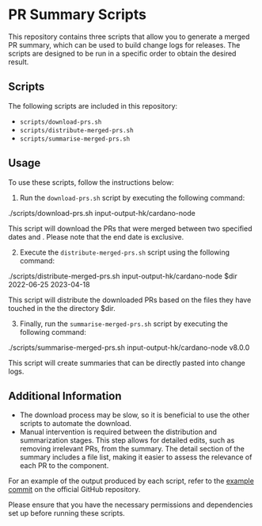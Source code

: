 # PR Summary Scripts

This repository contains three scripts that allow you to generate a merged PR summary, which can be used to build change logs for releases. The scripts are designed to be run in a specific order to obtain the desired result.

## Scripts

The following scripts are included in this repository:

- `scripts/download-prs.sh`
- `scripts/distribute-merged-prs.sh`
- `scripts/summarise-merged-prs.sh`

## Usage

To use these scripts, follow the instructions below:

1. Run the `download-prs.sh` script by executing the following command:

./scripts/download-prs.sh input-output-hk/cardano-node


This script will download the PRs that were merged between two specified dates and . Please note that the end date is exclusive.

2. Execute the `distribute-merged-prs.sh` script using the following command:

./scripts/distribute-merged-prs.sh input-output-hk/cardano-node $dir 2022-06-25 2023-04-18

This script will distribute the downloaded PRs based on the files they have touched in the the directory $dir.

3. Finally, run the `summarise-merged-prs.sh` script by executing the following command:

./scripts/summarise-merged-prs.sh input-output-hk/cardano-node v8.0.0


This script will create summaries that can be directly pasted into change logs.

## Additional Information

- The download process may be slow, so it is beneficial to use the other scripts to automate the download.
- Manual intervention is required between the distribution and summarization stages. This step allows for detailed edits, such as removing irrelevant PRs, from the summary. The detail section of the summary includes a file list, making it easier to assess the relevance of each PR to the component.

For an example of the output produced by each script, refer to the [example commit](https://github.com/input-output-hk/cardano-node/pull/5137/commits) on the official GitHub repository.

Please ensure that you have the necessary permissions and dependencies set up before running these scripts.
